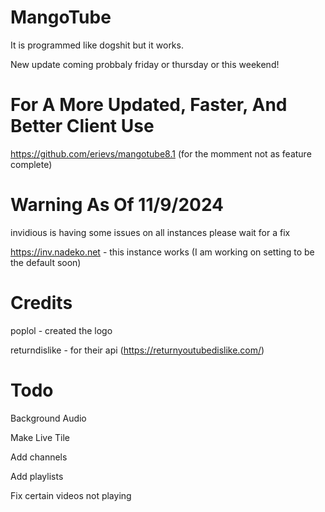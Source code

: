 # MangoTube

It is programmed like dogshit but it works.

New update coming probbaly friday or thursday or this weekend! 

# For A More Updated, Faster, And Better Client Use

https://github.com/erievs/mangotube8.1 (for the momment not as feature complete)

# Warning As Of 11/9/2024

invidious is having some issues on all instances please wait for a fix

https://inv.nadeko.net - this instance works (I am working on setting to be the default soon)

# Credits

poplol - created the logo

returndislike - for their api (https://returnyoutubedislike.com/)

# Todo

Background Audio

Make Live Tile

Add channels

Add playlists

Fix certain videos not playing
